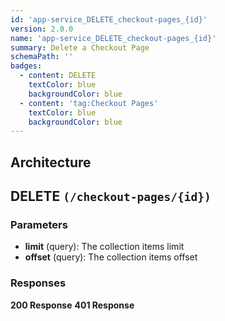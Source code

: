 ```yaml
---
id: 'app-service_DELETE_checkout-pages_{id}'
version: 2.0.0
name: 'app-service_DELETE_checkout-pages_{id}'
summary: Delete a Checkout Page
schemaPath: ''
badges:
  - content: DELETE
    textColor: blue
    backgroundColor: blue
  - content: 'tag:Checkout Pages'
    textColor: blue
    backgroundColor: blue
---
```

## Architecture
<NodeGraph />



## DELETE `(/checkout-pages/{id})`

### Parameters
- **limit** (query): The collection items limit
- **offset** (query): The collection items offset




### Responses
**200 Response**
<SchemaViewer file="response-200.json" maxHeight="500" id="response-200" />
      **401 Response**
<SchemaViewer file="response-401.json" maxHeight="500" id="response-401" />

